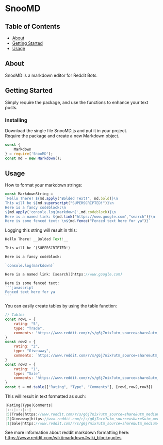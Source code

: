 # SnooMD

## Table of Contents

- [About](#about)
- [Getting Started](#getting_started)
- [Usage](#usage)

## About <a name = "about"></a>

SnooMD is a markdown editor for Reddit Bots.

## Getting Started <a name = "getting_started"></a>

Simply require the package, and use the functions to enhance your text posts.


### Installing

Download the single file SnooMD.js and put it in your project.\
Require the package and create a new Markdown object.

```javascript
const {
    Markdown
} = require('SnooMD');
const md = new Markdown();

```


## Usage <a name = "usage"></a>

How to format your markdown strings:

```javascript
const MarkdownString =
`Hello There! ${md.apply("Bolded Text!", md.bold)}\n
This will be ${md.superscript("SUPERSCRIPTED!")}\n
Here is a fancy codeblock:\n
${md.apply('console.log(markdown)',md.codeblock)}\n
Here is a named link: ${md.link("https://www.google.com","search")}\n
Here is some fenced text: \n${md.fence("Fenced text here for ya")}`
```
Logging this string will result in this:
~~~javascript
Hello There! __Bolded Text!__ 

This will be ^(SUPERSCRIPTED!)

Here is a fancy codeblock:    

`console.log(markdown)`       

Here is a named link: [search](https://www.google.com)

Here is some fenced text:
```javascript
Fenced text here for ya
```
~~~

You can easily create tables by using the table function:

```javascript
// Tables
const row1 = {
    rating: "5",
    type: "Trade",
    comments: "https://www.reddit.com/r/s/g6j7nix?utm_source=share&utm_medium=web2x&context=3"
}
const row2 = {
    rating: "2",
    type: "Giveaway",
    comments: `https://www.reddit.com/r/s/g6j7nix?utm_source=share&utm_medium=web2x&context=3`
}
const row3 = {
    rating: "1",
    type: "Sale",
    comments: "https://www.reddit.com/r/s/g6j7nix?utm_source=share&utm_medium=web2x&context=3"
}
const t = md.table(["Rating", "Type", "Comments"], [row1,row2,row3])
```
This will result in text formatted as such:
```javascript
|Rating|Type|Comments|
|:-:|:-:|:-|
|5|Trade|https://www.reddit.com/r/s/g6j7nix?utm_source=share&utm_medium=web2x&context=3|
|2|Giveaway|https://www.reddit.com/r/s/g6j7nix?utm_source=share&utm_medium=web2x&context=3|
|1|Sale|https://www.reddit.com/r/s/g6j7nix?utm_source=share&utm_medium=web2x&context=3|
```

See more information about reddit markdown formatting here:
https://www.reddit.com/wiki/markdown#wiki_blockquotes
